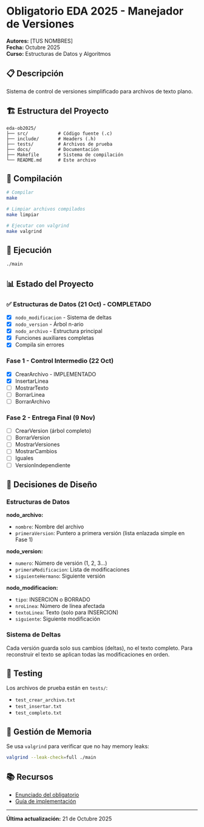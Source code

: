 # Obligatorio EDA 2025 - Manejador de Versiones

**Autores:** [TUS NOMBRES]  
**Fecha:** Octubre 2025  
**Curso:** Estructuras de Datos y Algoritmos

## 📋 Descripción

Sistema de control de versiones simplificado para archivos de texto plano.

## 🏗️ Estructura del Proyecto

```
eda-ob2025/
├── src/           # Código fuente (.c)
├── include/       # Headers (.h)
├── tests/         # Archivos de prueba
├── docs/          # Documentación
├── Makefile       # Sistema de compilación
└── README.md      # Este archivo
```

## 🔧 Compilación

```bash
# Compilar
make

# Limpiar archivos compilados
make limpiar

# Ejecutar con valgrind
make valgrind
```

## 🚀 Ejecución

```bash
./main
```

## 📊 Estado del Proyecto

### ✅ Estructuras de Datos (21 Oct) - COMPLETADO
- [x] `nodo_modificacion` - Sistema de deltas
- [x] `nodo_version` - Árbol n-ario
- [x] `nodo_archivo` - Estructura principal
- [x] Funciones auxiliares completas
- [x] Compila sin errores

### Fase 1 - Control Intermedio (22 Oct)
- [x] CrearArchivo - IMPLEMENTADO
- [x] InsertarLinea
- [ ] MostrarTexto
- [ ] BorrarLinea
- [ ] BorrarArchivo

### Fase 2 - Entrega Final (9 Nov)
- [ ] CrearVersion (árbol completo)
- [ ] BorrarVersion
- [ ] MostrarVersiones
- [ ] MostrarCambios
- [ ] Iguales
- [ ] VersionIndependiente

## 📝 Decisiones de Diseño

### Estructuras de Datos

**nodo_archivo:**
- `nombre`: Nombre del archivo
- `primeraVersion`: Puntero a primera versión (lista enlazada simple en Fase 1)

**nodo_version:**
- `numero`: Número de versión (1, 2, 3...)
- `primeraModificacion`: Lista de modificaciones
- `siguienteHermano`: Siguiente versión

**nodo_modificacion:**
- `tipo`: INSERCION o BORRADO
- `nroLinea`: Número de línea afectada
- `textoLinea`: Texto (solo para INSERCION)
- `siguiente`: Siguiente modificación

### Sistema de Deltas

Cada versión guarda solo sus cambios (deltas), no el texto completo.
Para reconstruir el texto se aplican todas las modificaciones en orden.

## 🧪 Testing

Los archivos de prueba están en `tests/`:
- `test_crear_archivo.txt`
- `test_insertar.txt`
- `test_completo.txt`

## 💾 Gestión de Memoria

Se usa `valgrind` para verificar que no hay memory leaks:
```bash
valgrind --leak-check=full ./main
```

## 📚 Recursos

- [Enunciado del obligatorio](docs/)
- [Guía de implementación](docs/)

---

**Última actualización:** 21 de Octubre 2025
